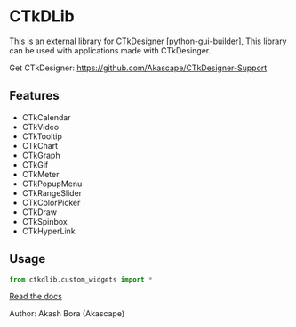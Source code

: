 # CTkDLib

This is an external library for CTkDesigner [python-gui-builder], 
This library can be used with applications made with CTkDesinger.

Get CTkDesigner: https://github.com/Akascape/CTkDesigner-Support

## Features
- CTkCalendar
- CTkVideo
- CTkTooltip
- CTkChart
- CTkGraph
- CTkGif
- CTkMeter
- CTkPopupMenu
- CTkRangeSlider
- CTkColorPicker
- CTkDraw
- CTkSpinbox
- CTkHyperLink

## Usage

```python
from ctkdlib.custom_widgets import *
```

[Read the docs](https://github.com/Akascape/CTkDesigner-Support/blob/main/ctkdlib_documentation.md)


Author: Akash Bora (Akascape)